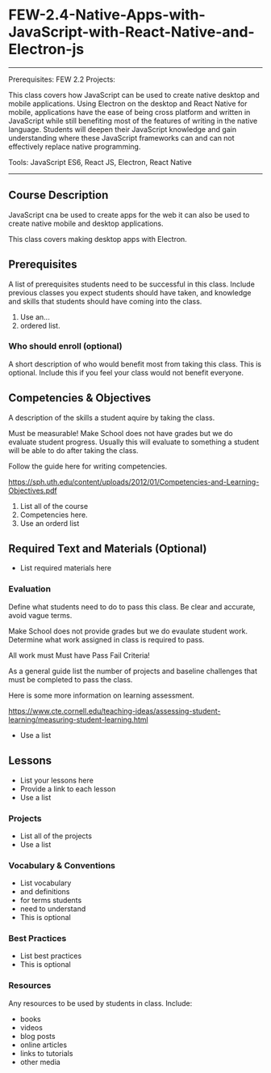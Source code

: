 # FEW-2.4-Native-Apps-with-JavaScript-with-React-Native-and-Electron-js

---

Prerequisites: FEW 2.2
Projects: 

This class covers how JavaScript can be used to create native desktop and mobile applications.  Using Electron on the desktop and React Native for mobile, applications have the ease of being cross platform and written in JavaScript while still benefiting most of the features of writing in the native language.  Students will deepen their JavaScript knowledge and gain understanding where these JavaScript frameworks can and can not effectively replace native programming.

Tools: JavaScript ES6, React JS, Electron, React Native

---

## Course Description

JavaScript cna be used to create apps for the web it can 
also be used to create native mobile and desktop applications. 

This class covers making desktop apps with Electron. 

## Prerequisites

A list of prerequisites students need to be successful 
in this class. Include previous classes you expect 
students should have taken, and knowledge and skills 
that students should have coming into the class.

1. Use an...
1. ordered list. 

### Who should enroll (optional)

A short description of who would benefit most from 
taking this class. This is optional. Include this if you 
feel your class would not benefit everyone.

## Competencies & Objectives

A description of the skills a student aquire by taking 
the class.

Must be measurable! Make School does not have grades 
but we do evaluate student progress. Usually this 
will evaluate to something a student will be able to 
do after taking the class.

Follow the guide here for writing competencies.

https://sph.uth.edu/content/uploads/2012/01/Competencies-and-Learning-Objectives.pdf

1. List all of the course 
1. Competencies here.
1. Use an orderd list

## Required Text and Materials (Optional)

- List required materials here

### Evaluation

Define what students need to do to pass this class. 
Be clear and accurate, avoid vague terms. 

Make School does not provide grades but we do evaulate 
student work. Determine what work assigned in class is 
required to pass.

All work must Must have Pass Fail Criteria!

As a general guide list the number of projects and 
baseline challenges that must be completed to pass the 
class.

Here is some more information on learning assessment.

https://www.cte.cornell.edu/teaching-ideas/assessing-student-learning/measuring-student-learning.html

- Use a list 

## Lessons

- List your lessons here
- Provide a link to each lesson
- Use a list

### Projects 

- List all of the projects 
- Use a list

### Vocabulary & Conventions

- List vocabulary
- and definitions 
- for terms students 
- need to understand
- This is optional 

### Best Practices

- List best practices 
- This is optional 

### Resources

Any resources to be used by students in class. Include:

- books
- videos
- blog posts
- online articles
- links to tutorials
- other media

